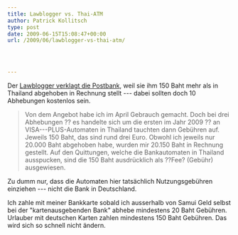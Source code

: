 ```yaml
---
title: Lawblogger vs. Thai-ATM
author: Patrick Kollitsch
type: post
date: 2009-06-15T15:08:47+00:00
url: /2009/06/lawblogger-vs-thai-atm/




---
```

Der [Lawblogger verklagt die Postbank][1], weil sie ihm 150 Baht mehr als in Thailand abgehoben in Rechnung stellt --- dabei sollten doch 10 Abhebungen kostenlos sein.

> Von dem Angebot habe ich im April Gebrauch gemacht. Doch bei drei Abhebungen ?? es handelte sich um die ersten im Jahr 2009 ?? an <span class="caps">VISA</span>---<span class="caps">PLUS</span>-Automaten in Thailand tauchten dann Gebühren auf. Jeweils 150 Baht, das sind rund drei Euro. Obwohl ich jeweils nur 20.000 Baht abgehoben habe, wurden mir 20.150 Baht in Rechnung gestellt. Auf den Quittungen, welche die Bankautomaten in Thailand ausspucken, sind die 150 Baht ausdrücklich als ??Fee? (Gebühr) ausgewiesen.

Zu dumm nur, dass die Automaten hier tatsächlich Nutzungsgebühren einziehen --- nicht die Bank in Deutschland. 

Ich zahle mit meiner Bankkarte sobald ich ausserhalb von Samui Geld selbst bei der "kartenausgebenden Bank" abhebe mindestens 20 Baht Gebühren. Urlauber mit deutschen Karten zahlen mindestens 150 Baht Gebühren. Das wird sich so schnell nicht ändern.

 [1]: http://www.lawblog.de/index.php/archives/2009/06/15/hurra-ich-darf-auch-mal-klagen/
